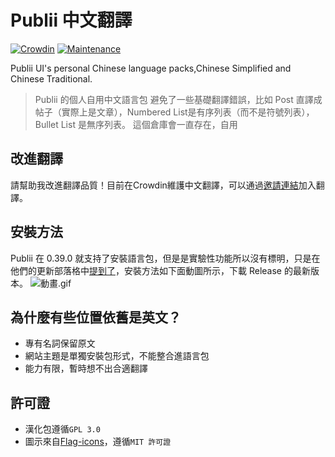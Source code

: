 # Publii 中文翻譯
[![Crowdin](https://badges.crowdin.net/publii-chinese-localization/localized.svg)](https://zh.crowdin.com/project/publii-chinese-localization)
 [![Maintenance](https://img.shields.io/badge/還在維護嗎%3F-對-green.svg)](https://github.com/dyxang/Publii-Chinese-localization/graphs/commit-activity)

Publii UI's personal Chinese language packs,Chinese Simplified and Chinese Traditional.
> Publii 的個人自用中文語言包
> 避免了一些基礎翻譯錯誤，比如 Post 直譯成 帖子（實際上是文章），Numbered List是有序列表（而不是符號列表），Bullet List 是無序列表。
> 這個倉庫會一直存在，自用

## 改進翻譯

請幫助我改進翻譯品質！目前在Crowdin維護中文翻譯，可以通過[邀請連結](https://crwd.in/publii-chinese-localization)加入翻譯。


## 安裝方法

Publii 在 0.39.0 就支持了安裝語言包，但是是實驗性功能所以沒有標明，只是在他們的更新部落格中[提到了](https://getpublii.com/blog/release-039.html)，安裝方法如下面動圖所示，下載 Release 的最新版本。
![動畫.gif](https://s2.loli.net/2022/06/06/1yDCMfHdUtgeilb.gif)


## 為什麼有些位置依舊是英文？
- 專有名詞保留原文
- 網站主題是單獨安裝包形式，不能整合進語言包
- 能力有限，暫時想不出合適翻譯

## 許可證

- 漢化包遵循`GPL 3.0`
- 圖示來自[Flag-icons](https://github.com/lipis/flag-icons/)，遵循`MIT 許可證`
